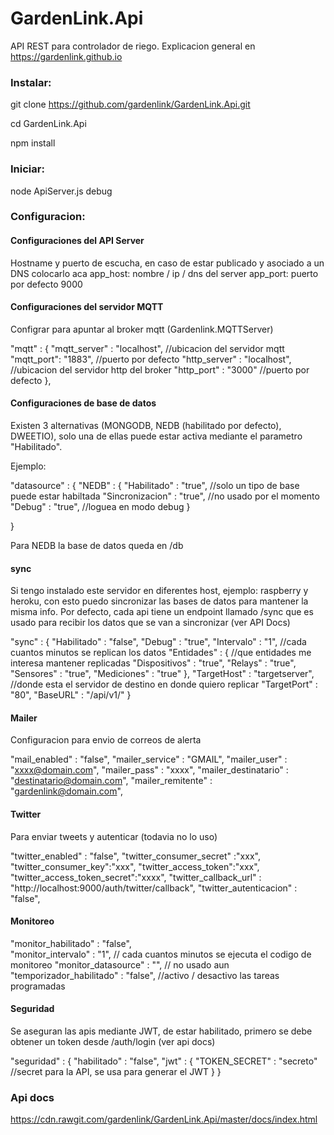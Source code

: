 # GardenLink.Api
API REST para controlador de riego. Explicacion general en https://gardenlink.github.io

### Instalar:

git clone https://github.com/gardenlink/GardenLink.Api.git

cd GardenLink.Api

npm install

### Iniciar:

node ApiServer.js debug

### Configuracion:

#### Configuraciones del API Server

Hostname y puerto de escucha, en caso de estar publicado y asociado a un DNS colocarlo aca
app_host: nombre / ip / dns del server
app_port: puerto por defecto 9000


#### Configuraciones del servidor MQTT

Configrar para apuntar al broker mqtt (Gardenlink.MQTTServer)

"mqtt" : {
    	"mqtt_server" : "localhost",  //ubicacion del servidor mqtt 
    	"mqtt_port": "1883",          //puerto por defecto
    	"http_server" : "localhost",  //ubicacion del servidor http del broker
    	"http_port" : "3000"          //puerto por defecto
    },

#### Configuraciones de base de datos

Existen 3 alternativas (MONGODB, NEDB (habilitado por defecto), DWEETIO), solo una de ellas puede estar activa mediante el parametro "Habilitado".

Ejemplo:

"datasource" : {
  "NEDB"  : { "Habilitado" : "true",        //solo un tipo de base puede estar habiltada
              "Sincronizacion" : "true",    //no usado por el momento 
              "Debug" : "true",             //loguea en modo debug
            }

}

Para NEDB la base de datos queda en /db

#### sync

Si tengo instalado este servidor en diferentes host, ejemplo: raspberry y heroku, con esto puedo sincronizar las bases de datos para mantener la misma info. Por defecto, cada api tiene un endpoint llamado /sync que es usado para recibir los datos que se van a sincronizar (ver API Docs)

"sync" : {
      "Habilitado" : "false",
      "Debug" : "true",
      "Intervalo" : "1",  //cada cuantos minutos se replican los datos
      "Entidades" : {  //que entidades me interesa mantener replicadas
        "Dispositivos" : "true",
        "Relays" : "true",
        "Sensores" : "true",
        "Mediciones" : "true"
      },
      "TargetHost" : "targetserver",   //donde esta el servidor de destino en donde quiero replicar
      "TargetPort" : "80",
      "BaseURL" : "/api/v1/"
 }
 
 #### Mailer
 
 Configuracion para envio de correos de alerta
 
  "mail_enabled" : "false",
  "mailer_service" : "GMAIL",
  "mailer_user" : "xxxx@domain.com",
  "mailer_pass" : "xxxx",
  "mailer_destinatario" : "destinatario@domain.com",
  "mailer_remitente" : "gardenlink@domain.com",
  
  #### Twitter
  
  Para enviar tweets y autenticar (todavia no lo uso)
  
  "twitter_enabled" : "false",
  "twitter_consumer_secret" :"xxx",
  "twitter_consumer_key":"xxx",
  "twitter_access_token":"xxx",
  "twitter_access_token_secret":"xxxx",
  "twitter_callback_url" : "http://localhost:9000/auth/twitter/callback",
  "twitter_autenticacion" : "false",
  
 
 #### Monitoreo
 
  "monitor_habilitado" : "false",  
  "monitor_intervalo" : "1",      // cada cuantos minutos se ejecuta el codigo de monitoreo
  "monitor_datasource" : "",      // no usado aun
  "temporizador_habilitado" : "false",  //activo / desactivo las tareas programadas

#### Seguridad

Se aseguran las apis mediante JWT, de estar habilitado, primero se debe obtener un token desde /auth/login (ver api docs)

 "seguridad" : {
    	"habilitado" : "false",
    	"jwt" : {
    		"TOKEN_SECRET" : "secreto"    //secret para la API, se usa para generar el JWT
    	}
    }

### Api docs

https://cdn.rawgit.com/gardenlink/GardenLink.Api/master/docs/index.html

